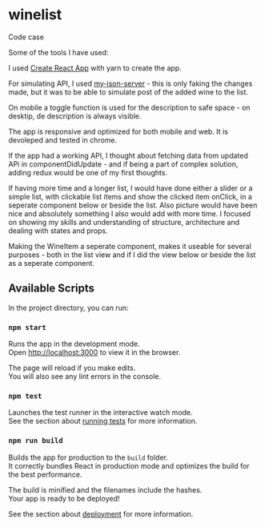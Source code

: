 # winelist
Code case

Some of the tools I have used:

I used [Create React App](https://github.com/facebook/create-react-app) with yarn to create the app.

For simulating API, I used [my-json-server](https://my-json-server.typicode.com/) - this is only faking the changes made, but it was to be able to simulate post of the added wine to the list.


On mobile a toggle function is used for the description to safe space - on desktip, de description is always visible.

The app is responsive and optimized for both mobile and web. 
It is devoleped and tested in chrome.


If the app had a working API, I thought about fetching data from updated APi in componentDidUpdate - and if being a part of complex solution, adding redux would be one of my first thoughts.

If having more time and a longer list, I would have done either a slider or a simple list, with clickable list items and show the clicked item onClick, in a seperate component below or beside the list.
Also picture would have been nice and absolutely something I also would add with more time.
I focused on showing my skills and understanding of structure, architecture and dealing with states and props.

Making the WineItem a seperate component, makes it useable for several purposes - both in the list view and if I did the view below or beside the list as a seperate component.



## Available Scripts

In the project directory, you can run:

### `npm start`

Runs the app in the development mode.<br>
Open [http://localhost:3000](http://localhost:3000) to view it in the browser.

The page will reload if you make edits.<br>
You will also see any lint errors in the console.

### `npm test`

Launches the test runner in the interactive watch mode.<br>
See the section about [running tests](https://facebook.github.io/create-react-app/docs/running-tests) for more information.

### `npm run build`

Builds the app for production to the `build` folder.<br>
It correctly bundles React in production mode and optimizes the build for the best performance.

The build is minified and the filenames include the hashes.<br>
Your app is ready to be deployed!

See the section about [deployment](https://facebook.github.io/create-react-app/docs/deployment) for more information.
